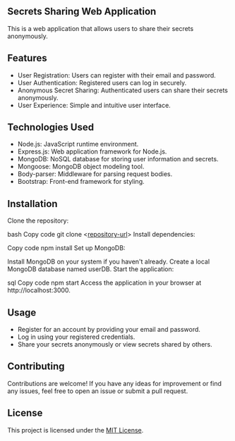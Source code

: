 ## Secrets Sharing Web Application
This is a web application that allows users to share their secrets anonymously.

## Features
* User Registration: Users can register with their email and password.
* User Authentication: Registered users can log in securely.
* Anonymous Secret Sharing: Authenticated users can share their secrets anonymously.
* User Experience: Simple and intuitive user interface.
## Technologies Used
* Node.js: JavaScript runtime environment.
* Express.js: Web application framework for Node.js.
* MongoDB: NoSQL database for storing user information and secrets.
* Mongoose: MongoDB object modeling tool.
* Body-parser: Middleware for parsing request bodies.
* Bootstrap: Front-end framework for styling.
## Installation
Clone the repository:

bash
Copy code
git clone <[repository-url](https://github.com/MausamGaikwad/secret-sharing-web-app-starting.git)>
Install dependencies:

Copy code
npm install
Set up MongoDB:

Install MongoDB on your system if you haven't already.
Create a local MongoDB database named userDB.
Start the application:

sql
Copy code
npm start
Access the application in your browser at http://localhost:3000.

## Usage
* Register for an account by providing your email and password.
* Log in using your registered credentials.
* Share your secrets anonymously or view secrets shared by others.
## Contributing
Contributions are welcome! If you have any ideas for improvement or find any issues, feel free to open an issue or submit a pull request.

## License
This project is licensed under the [MIT License](LICENSE).
